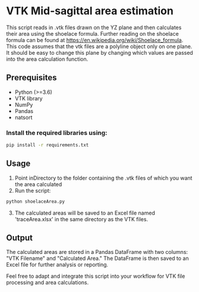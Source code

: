 # VTK Mid-sagittal area estimation 
This script reads in .vtk files drawn on the YZ plane and then calculates their area using the shoelace formula. Further
reading on the shoelace formula can be found at https://en.wikipedia.org/wiki/Shoelace_formula. This code assumes that 
the vtk files are a polyline object only on one plane. It should be easy to change this plane by changing which values
are passed into the area calculation function.

## Prerequisites
- Python (>=3.6)
- VTK library
- NumPy
- Pandas
- natsort

### Install the required libraries using:

```bash
pip install -r requirements.txt
```

## Usage
1. Point inDirectory to the folder containing the .vtk files of which you want the area calculated
2. Run the script: 
```bash
python shoelaceArea.py 
```
3. The calculated areas will be saved to an Excel file named 'traceArea.xlsx' in the same directory as the VTK files.

## Output
The calculated areas are stored in a Pandas DataFrame with two columns: "VTK Filename" and "Calculated Area." The 
DataFrame is then saved to an Excel file for further analysis or reporting.

Feel free to adapt and integrate this script into your workflow for VTK file processing and area calculations.
